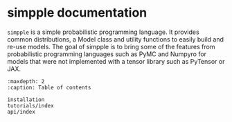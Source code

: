 # simpple documentation

`simpple` is a simple probabilistic programming language.
It provides common distributions, a Model class and utility functions to easily build and re-use models.
The goal of simpple is to bring some of the features from probabilistic programming languages such as PyMC and Numpyro for models that were not implemented with a tensor library such as PyTensor or JAX.

```{toctree}
:maxdepth: 2
:caption: Table of contents

installation
tutorials/index
api/index
```
